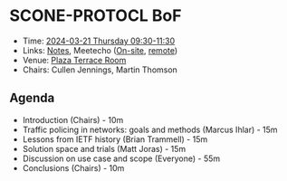 # SCONE-PROTOCL BoF

* Time: [2024-03-21 Thursday 09:30-11:30](https://datatracker.ietf.org/meeting/119/session/32108.ics)
* Links: [Notes](https://notes.ietf.org/notes-ietf-119-sconepro), Meetecho ([On-site](https://meetings.conf.meetecho.com/onsite119/?session=32108), [remote](https://meetings.conf.meetecho.com/ietf119/?session=32108))
* Venue: [Plaza Terrace Room](https://datatracker.ietf.org/meeting/119/floor-plan?room=plaza-terrace-room)
* Chairs: Cullen Jennings, Martin Thomson

## Agenda

* Introduction (Chairs) - 10m
* Traffic policing in networks: goals and methods (Marcus Ihlar) - 15m
* Lessons from IETF history (Brian Trammell) - 15m
* Solution space and trials (Matt Joras) - 15m
* Discussion on use case and scope (Everyone) - 55m
* Conclusions (Chairs) - 10m
